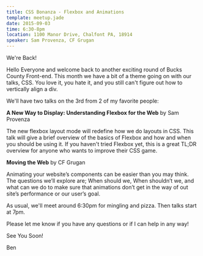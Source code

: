```yaml
---
title: CSS Bonanza - Flexbox and Animations
template: meetup.jade
date: 2015-09-03
time: 6:30-8pm
location: 1100 Manor Drive, Chalfont PA, 18914
speaker: Sam Provenza, CF Grugan
---
```


We're Back!

Hello Everyone and welcome back to another exciting round of Bucks County
Front-end. This month we have a bit of a theme going on with our talks, CSS.
You love it, you hate it, and you still can't figure out how to vertically
align a div.

We'll have two talks on the 3rd from 2 of my favorite people:

__A New Way to Display: Understanding Flexbox for the Web__ by Sam Provenza

The new flexbox layout mode will redefine how we do layouts in CSS. This talk
will give a brief overview of the basics of Flexbox and how and when you should
be using it. If you haven't tried Flexbox yet, this is a great TL;DR overview
for anyone who wants to improve their CSS game.

__Moving the Web__ by CF Grugan

Animating your website’s components can be easier than you may think. The
questions we’ll explore are; When should we, When shouldn’t we, and what can we
do to make sure that animations don’t get in the way of out site’s performance
or our user’s goal.

As usual, we'll meet around 6:30pm for mingling and pizza. Then talks start at
7pm.

Please let me know if you have any questions or if I can help in any way!

See You Soon!

Ben
